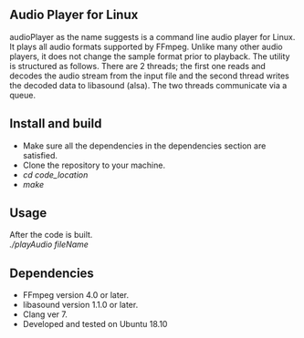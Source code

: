 Audio Player for Linux
-----------------------
audioPlayer as the name suggests is a command line audio player for Linux. It plays all audio formats supported by FFmpeg. Unlike many other audio players, it does not change the sample format prior to playback. The utility is structured as follows. There are 2 threads; the first one reads and decodes the audio stream from the  input file and the second thread writes the decoded data to libasound (alsa). The two threads communicate via a queue.

Install and build
-----------------
* Make sure all the dependencies in the dependencies section  are satisfied.  
* Clone the repository to your machine.  
* *cd  code_location*  
* *make*

Usage
-----
After the code is built.  
*./playAudio  fileName*

Dependencies
------------
* FFmpeg version 4.0 or later.  
* libasound version 1.1.0 or later.  
* Clang ver 7.  
* Developed and tested on Ubuntu 18.10  

